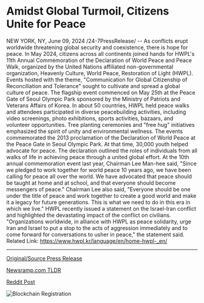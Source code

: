 # Amidst Global Turmoil, Citizens Unite for Peace

NEW YORK, NY, June 09, 2024 /24-7PressRelease/ -- As conflicts erupt worldwide threatening global security and coexistence, there is hope for peace. In May 2024, citizens across all continents joined hands for HWPL's 11th Annual Commemoration of the Declaration of World Peace and Peace Walk, organized by the United Nations affiliated non-governmental organization, Heavenly Culture, World Peace, Restoration of Light (HWPL). Events hosted with the theme, "Communication for Global Citizenship of Reconciliation and Tolerance" sought to cultivate and spread a global culture of peace.  The flagship event commenced on May 25th at the Peace Gate of Seoul Olympic Park sponsored by the Ministry of Patriots and Veterans Affairs of Korea. In about 50 countries, HWPL held peace walks and attendees participated in diverse peacebuilding activities, including video screenings, photo exhibitions, sports activities, bazaars, and volunteer opportunities. Tree planting ceremonies and "free hug" initiatives emphasized the spirit of unity and environmental wellness.  The events commemorated the 2013 proclamation of the Declaration of World Peace at the Peace Gate in Seoul Olympic Park. At that time, 30,000 youth helped advocate for peace. The declaration outlined the roles of individuals from all walks of life in achieving peace through a united global effort.  At the 10th annual commemoration event last year, Chairman Lee Man-hee said, "Since we pledged to work together for world peace 10 years ago, we have been calling for peace all over the world. We have advocated that peace should be taught at home and at school, and that everyone should become messengers of peace."  Chairman Lee also said, "Everyone should be one under the title of peace and work together to create a good world and make it a legacy for future generations. This is what we need to do in this era in which we live."  HWPL recently issued a statement on the Israel-Iran conflict and highlighted the devastating impact of the conflict on civilians. "Organizations worldwide, in alliance with HWPL as peace solidarity, urge Iran and Israel to put a stop to the acts of aggression immediately and to come forward for conversations to usher in peace," the statement said.  Related Link: https://www.hwpl.kr/language/en/home-hwpl-_en/ 

---

[Original/Source Press Release](https://www.24-7pressrelease.com/press-release/511553/amidst-global-turmoil-citizens-unite-for-peace)
                    

[Newsramp.com TLDR](None) 



[Reddit Post](https://www.reddit.com/r/newsramp/comments/1dbnwek/global_citizens_unite_for_peace_at_hwpls_11th/) 



![Blockchain Registration](https://cdn.newsramp.app/24-7PressRelease/qrcode/246/9/zealcOnN.webp)